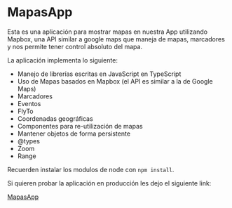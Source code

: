 # MapasApp

Esta es una aplicación para mostrar mapas en nuestra App utilizando Mapbox, una API similar a google maps que maneja de mapas, marcadores y nos permite tener control absoluto del mapa.

La aplicación implementa lo siguiente:

- Manejo de librerías escritas en JavaScript en TypeScript
- Uso de Mapas basados en Mapbox (el API es similar a la de Google Maps)
- Marcadores
- Eventos
- FlyTo
- Coordenadas geográficas
- Componentes para re-utilización de mapas
- Mantener objetos de forma persistente
- @types
- Zoom
- Range

Recuerden instalar los modulos de node con `npm install`.

Si quieren probar la aplicación en producción les dejo el siguiente link: 

[MapasApp](https://zen-albattani-63f676.netlify.app)